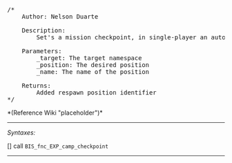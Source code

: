 <pre>/*
	Author: Nelson Duarte

	Description:
		Set's a mission checkpoint, in single-player an auto save happens, in multiplayer a new respawn position is added

	Parameters:
		_target: The target namespace
		_position: The desired position
		_name: The name of the position

	Returns:
		Added respawn position identifier
*/</pre>*(Reference Wiki "placeholder")*<!-- Remove this after fill-in -->


---
*Syntaxes:*

[] call `BIS_fnc_EXP_camp_checkpoint`

---
